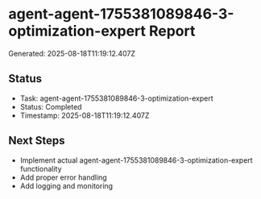 # agent-agent-1755381089846-3-optimization-expert Report

Generated: 2025-08-18T11:19:12.407Z

## Status
- Task: agent-agent-1755381089846-3-optimization-expert
- Status: Completed
- Timestamp: 2025-08-18T11:19:12.407Z

## Next Steps
- Implement actual agent-agent-1755381089846-3-optimization-expert functionality
- Add proper error handling
- Add logging and monitoring
